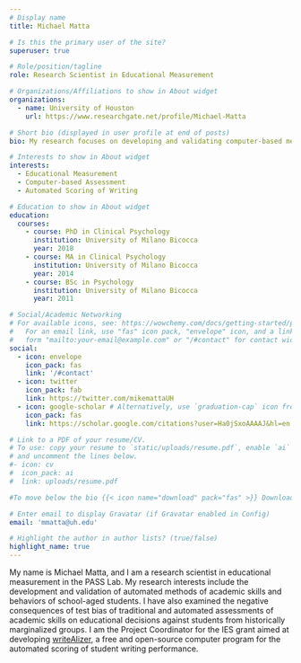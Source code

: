 ```yaml
---
# Display name
title: Michael Matta

# Is this the primary user of the site?
superuser: true

# Role/position/tagline
role: Research Scientist in Educational Measurement

# Organizations/Affiliations to show in About widget
organizations:
  - name: University of Houston
    url: https://www.researchgate.net/profile/Michael-Matta

# Short bio (displayed in user profile at end of posts)
bio: My research focuses on developing and validating computer-based methods for the assessment of academic skills and behaviors of school-aged students.

# Interests to show in About widget
interests:
  - Educational Measurement
  - Computer-based Assessment
  - Automated Scoring of Writing

# Education to show in About widget
education:
  courses:
    - course: PhD in Clinical Psychology
      institution: University of Milano Bicocca
      year: 2018
    - course: MA in Clinical Psychology
      institution: University of Milano Bicocca
      year: 2014
    - course: BSc in Psychology
      institution: University of Milano Bicocca
      year: 2011

# Social/Academic Networking
# For available icons, see: https://wowchemy.com/docs/getting-started/page-builder/#icons
#   For an email link, use "fas" icon pack, "envelope" icon, and a link in the
#   form "mailto:your-email@example.com" or "/#contact" for contact widget.
social:
  - icon: envelope
    icon_pack: fas
    link: '/#contact'
  - icon: twitter
    icon_pack: fab
    link: https://twitter.com/mikemattaUH
  - icon: google-scholar # Alternatively, use `graduation-cap` icon from `ai` icon pack
    icon_pack: fas
    link: https://scholar.google.com/citations?user=Ha0jSxoAAAAJ&hl=en

# Link to a PDF of your resume/CV.
# To use: copy your resume to `static/uploads/resume.pdf`, enable `ai` icons in `params.toml`,
# and uncomment the lines below.
#- icon: cv
#  icon_pack: ai
#  link: uploads/resume.pdf

#To move below the bio {{< icon name="download" pack="fas" >}} Download my {{< staticref "uploads/resume.pdf" "newtab" >}}resumé{{< /staticref >}}.

# Enter email to display Gravatar (if Gravatar enabled in Config)
email: 'mmatta@uh.edu'

# Highlight the author in author lists? (true/false)
highlight_name: true
---
```


My name is Michael Matta, and I am a research scientist in educational measurement in the PASS Lab. My research interests include the development and validation of automated methods of academic skills and behaviors of school-aged students. I have also examined the negative consequences of test bias of traditional and automated assessments of academic skills on educational decisions against students from historically marginalized groups. I am the Project Coordinator for the IES grant aimed at developing [writeAlizer](https://github.com/shmercer/writeAlizer/blob/master/README.md), a free and open-source computer program for the automated scoring of student writing performance.
